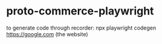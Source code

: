 # proto-commerce-playwright

to generate code through recorder:
npx playwright codegen https://google.com (the website)